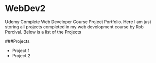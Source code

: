# WebDev2


Udemy Complete Web Developer Course Project Portfolio.
Here I am just storing all projects completed in my web development course by Rob Percival.
Below is a list of the Projects

###Projects

* Project 1
* Project 2

